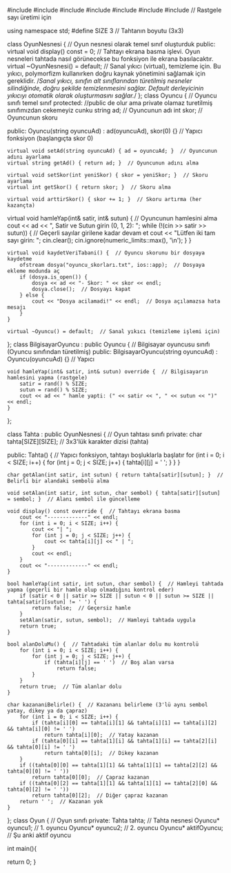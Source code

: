 #include <iostream>
#include <vector>
#include <string>
#include <fstream>
#include <cstdlib>
#include <limits>
#include <ctime> // Rastgele sayı üretimi için

using namespace std;
#define SIZE 3 // Tahtanın boyutu (3x3)

class OyunNesnesi {  // Oyun nesnesi olarak temel sınıf oluşturduk
public:
    virtual void display() const = 0;  // Tahtayı ekrana basma işlevi. Oyun nesneleri tahtada nasıl görünecekse bu fonksiyon ile ekrana basılacaktır.
    virtual ~OyunNesnesi() = default;  // Sanal yıkıcı (virtual), temizleme için. Bu yıkıcı, polymorfizm kullanırken doğru kaynak yönetimini sağlamak için gereklidir.
    /*Sanal yıkıcı, sınıfın alt sınıflarından türetilmiş nesneler silindiğinde,
     doğru şekilde temizlenmesini sağlar. Default derleyicinin
     yıkıcıyı otomatik olarak oluşturmasını sağlar.*/
};
class Oyuncu {  // Oyuncu sınıfı temel sınıf
protected:  //public de olur ama private olamaz turetilmiş sınıfımızdan cekemeyiz cunku
    string ad;  // Oyuncunun adı
    int skor;  // Oyuncunun skoru

public:
    Oyuncu(string oyuncuAd) : ad(oyuncuAd), skor(0) {}  // Yapıcı fonksiyon (başlangıçta skor 0)

    virtual void setAd(string oyuncuAd) { ad = oyuncuAd; }  // Oyuncunun adını ayarlama
    virtual string getAd() { return ad; }  // Oyuncunun adını alma

    virtual void setSkor(int yeniSkor) { skor = yeniSkor; }  // Skoru ayarlama
    virtual int getSkor() { return skor; }  // Skoru alma

    virtual void arttirSkor() { skor += 1; }  // Skoru artırma (her kazançta)

virtual void hamleYap(int& satir, int& sutun) {  // Oyuncunun hamlesini alma
        cout << ad << ", Satir ve Sutun girin (0, 1, 2): ";
        while (!(cin >> satir >> sutun)) {  // Geçerli sayılar girilene kadar devam et
            cout << "Lütfen iki tam sayı girin: ";
            cin.clear();
            cin.ignore(numeric_limits<streamsize>::max(), '\n');
        }
    }

    virtual void kaydetVeriTabani() {  // Oyuncu skorunu bir dosyaya kaydetme
        ofstream dosya("oyuncu_skorları.txt", ios::app);  // Dosyaya ekleme modunda aç
        if (dosya.is_open()) {
            dosya << ad << "- Skor: " << skor << endl;
            dosya.close();  // Dosyayı kapat
        } else {
            cout << "Dosya acilamadi!" << endl;  // Dosya açılamazsa hata mesajı
        }
    }

    virtual ~Oyuncu() = default;  // Sanal yıkıcı (temizleme işlemi için)
};
class BilgisayarOyuncu : public Oyuncu {  // Bilgisayar oyuncusu sınıfı (Oyuncu sınıfından türetilmiş)
public:
    BilgisayarOyuncu(string oyuncuAd) : Oyuncu(oyuncuAd) {}  // Yapıcı

    void hamleYap(int& satir, int& sutun) override {  // Bilgisayarın hamlesini yapma (rastgele)
        satir = rand() % SIZE;
        sutun = rand() % SIZE;
        cout << ad << " hamle yapti: (" << satir << ", " << sutun << ")" << endl;
    }
};

class Tahta : public OyunNesnesi {  // Oyun tahtası sınıfı
private:
    char tahta[SIZE][SIZE];  // 3x3'lük karakter dizisi (tahta)

public:
    Tahta() {  // Yapıcı fonksiyon, tahtayı boşluklarla başlatır
        for (int i = 0; i < SIZE; i++) {
            for (int j = 0; j < SIZE; j++) {
                tahta[i][j] = ' ';
            }
        }
    }

    char getAlan(int satir, int sutun) { return tahta[satir][sutun]; }  // Belirli bir alandaki sembolü alma

    void setAlan(int satir, int sutun, char sembol) { tahta[satir][sutun] = sembol; }  // Alanı sembol ile güncelleme

    void display() const override {  // Tahtayı ekrana basma
        cout << "-------------" << endl;
        for (int i = 0; i < SIZE; i++) {
            cout << "| ";
            for (int j = 0; j < SIZE; j++) {
                cout << tahta[i][j] << " | ";
            }
            cout << endl;
        }
        cout << "-------------" << endl;
    }

    bool hamleYap(int satir, int sutun, char sembol) {  // Hamleyi tahtada yapma (geçerli bir hamle olup olmadığını kontrol eder)
        if (satir < 0 || satir >= SIZE || sutun < 0 || sutun >= SIZE || tahta[satir][sutun] != ' ') {
            return false;  // Geçersiz hamle
        }
        setAlan(satir, sutun, sembol);  // Hamleyi tahtada uygula
        return true;
    }

    bool alanDoluMu() {  // Tahtadaki tüm alanlar dolu mu kontrolü
        for (int i = 0; i < SIZE; i++) {
            for (int j = 0; j < SIZE; j++) {
                if (tahta[i][j] == ' ')  // Boş alan varsa
                    return false;
            }
        }
        return true;  // Tüm alanlar dolu
    }

    char kazananiBelirle() {  // Kazananı belirleme (3'lü aynı sembol yatay, dikey ya da çapraz)
        for (int i = 0; i < SIZE; i++) {
            if (tahta[i][0] == tahta[i][1] && tahta[i][1] == tahta[i][2] && tahta[i][0] != ' ')
                return tahta[i][0];  // Yatay kazanan
            if (tahta[0][i] == tahta[1][i] && tahta[1][i] == tahta[2][i] && tahta[0][i] != ' ')
                return tahta[0][i];  // Dikey kazanan
        }
        if ((tahta[0][0] == tahta[1][1] && tahta[1][1] == tahta[2][2] && tahta[0][0] != ' '))
            return tahta[0][0];  // Çapraz kazanan
        if ((tahta[0][2] == tahta[1][1] && tahta[1][1] == tahta[2][0] && tahta[0][2] != ' '))
            return tahta[0][2];  // Diğer çapraz kazanan
        return ' ';  // Kazanan yok
    }
};
class Oyun {  // Oyun sınıfı
private:
    Tahta tahta;  // Tahta nesnesi
    Oyuncu* oyuncu1;  // 1. oyuncu
    Oyuncu* oyuncu2;  // 2. oyuncu
    Oyuncu* aktifOyuncu;  // Şu anki aktif oyuncu


int main(){






return 0;
}
